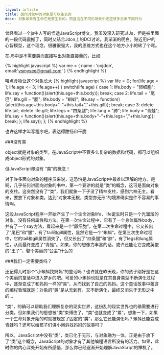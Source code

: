 ```yaml
---
layout: article
title: 面向对象中的对象是可以生长的
desc: 对象如果有生命它是要生长的，而且活在不同的场景中还应该多态出不同行为
---
```


曾经看过一个js牛人写的悟透JavaScript博文，我虽没深入研究过Js，但是被里面的一段代码震撼了，同时又结合Jdon上的DCI讨论，我渐渐的明白，贴近用户的心智模型，这个理念，很雅很强大，我的思维方式也在这个地方小小的转了个弯。

在JS中是不需要类而直接写出对象直接量的，比如 

{% highlight javascript %}
var me = {
	name : 'oojdon',
	email:'vsmysee@gmail.com'
}
{% endhighlight %}

喂点食物让这个对象长大
{% highlight javascript %}
var life = {};
for(life.age = 1; life.age <= 3; life.age++) {
        switch(life.age)
        {
            case 1: life.body = "卵细胞";
                    life.say = function(){alert(this.age+this.body)};
                    break;
            case 2: life.tail = "尾巴";
                    life.gill = "腮";
                    life.body = "蝌蚪";
                    life.say = function(){alert(this.age+this.body+"-"+this.tail+","+this.gill)};
                    break;
            case 3: delete life.tail;
                    delete life.gill;
                    life.legs = "四条腿";
                    life.lung = "肺";
                    life.body = "青蛙";
                    life.say = function(){alert(this.age+this.body+"-"+this.legs+","+this.lung)};
                    break;
        };
        life.say();
};
{% endhighlight %}

也许这样才叫写程序吧，表达得酣畅和干脆


###没有类

object就是对象的类型。在JavaScript中不管多么复杂的数据和代码，都可以组织成object形式的对象。

但JavaScript却没有 “类”的概念！

对于许多面向对象的程序员来说，这恐怕是JavaScript中最难以理解的地方。是啊，几乎任何讲面向对象的书中，第一个要讲的就是“类”的概念，这可是面向对象的支柱。这突然没有了“类”，我们就象一下子没了精神支柱，感到六神无主。看来，要放下对象和类，达到“对象本无根，类型亦无形”的境界确实是件不容易的事情啊。

这段JavaScript程序一开始产生了一个生命对象life，life诞生时只是一个光溜溜的对象，没有任何属性和方法。在第一次生命过程中，它有了一个身体属性body，并有了一个say方法，看起来是一个“卵细胞”。在第二次生命过程中，它又长出了“尾巴”和“腮”，有了tail和gill属性，显然它是一个“蝌蚪”。在第三次生命过程中，它的tail和gill属性消失了，但又长出了“四条腿”和“肺”，有了legs和lung属性，从而最终变成了“青蛙”。如果，你的想像力丰富的话，或许还能让它变成英俊的“王子”，娶个美丽的“公主”什么的


###我们一定需要类吗？

还记得儿时那个“小蝌蚪找妈妈”的童话吗？也许就在昨天晚，你的孩子刚好是在这个美丽的童话中进入梦乡的吧。可爱的小蝌蚪也就是在其自身类型不断演化过程中，逐渐变成了和妈妈一样的“类”，从而找到了自己的妈妈。这个童话故事中蕴含的编程哲理就是：对象的“类”是从无到有，又不断演化，最终又消失于无形之中的...

“类”，的确可以帮助我们理解复杂的现实世界，这纷乱的现实世界也的确需要进行分类。但如果我们的思想被“类”束缚住了，“类”也就变成了“累”。想象一下，如果一个生命对象开始的时就被规定了固定的“类”，那么它还能演化吗？蝌蚪还能变成青蛙吗？还可以给孩子们讲小蝌蚪找妈妈的故事吗？

所以，JavaScript中没有“类”，类已化于无形，与对象融为一体。正是由于放下了“类”这个概念，JavaScript的对象才有了其他编程语言所没有的活力。如果，此时你的内心深处开始有所感悟，那么你已经逐渐开始理解JavaScript的禅机了。
